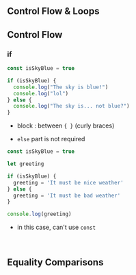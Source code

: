 ## Control Flow & Loops

## Control Flow

### if

```javascript
const isSkyBlue = true

if (isSkyBlue) {
  console.log("The sky is blue!")
  console.log("lol")
} else {
  console.log("The sky is... not blue?")
}
```

* block : between `{ }` (curly braces)

* `else` part is not required

```javascript
const isSkyBlue = true

let greeting

if (isSkyBlue) {
  greeting = 'It must be nice weather'
} else {
  greeting = 'It must be bad weather'
}

console.log(greeting)
```

* in this case, can't use `const`

<br/>

## Equality Comparisons


